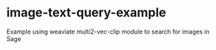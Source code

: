 # image-text-query-example
Example using weaviate multi2-vec-clip module to search for images in Sage
